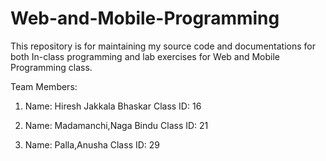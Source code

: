 # Web-and-Mobile-Programming

This repository is for maintaining my source code and documentations for both In-class programming and lab exercises for Web and Mobile Programming class.

Team Members:

1.  Name: Hiresh Jakkala Bhaskar
    Class ID: 16
    
2.  Name: Madamanchi,Naga Bindu
    Class ID: 21
    
3.  Name: Palla,Anusha
    Class ID: 29  
